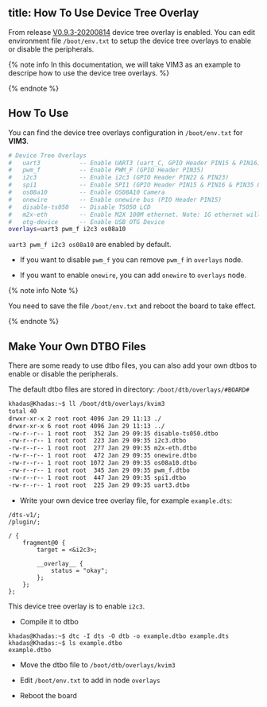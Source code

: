 title: How To Use Device Tree Overlay
---

From release [V0.9.3-20200814](https://forum.khadas.com/t/vim3-vim3l-ubuntu-20-04-linux-4-9-v0-9-3-20200814-ota-release/9205) device tree overlay is enabled.
You can edit environment file `/boot/env.txt` to setup the device tree overlays to enable or disable the peripherals.

{% note info In this documentation, we will take VIM3 as an example to descripe how to use the device tree overlays. %}

{% endnote %}

## How To Use

You can find the device tree overlays configuration in `/boot/env.txt` for **VIM3**.

```bash
# Device Tree Overlays
#   uart3           -- Enable UART3 (uart_C, GPIO Header PIN15 & PIN16)
#   pwm_f           -- Enable PWM_F (GPIO Header PIN35)
#   i2c3            -- Enable i2c3 (GPIO Header PIN22 & PIN23)
#   spi1            -- Enable SPI1 (GPIO Header PIN15 & PIN16 & PIN35 & PIN37), pwm_f need to be removed
#   os08a10         -- Enable OS08A10 Camera
#   onewire         -- Enable onewire bus (PIO Header PIN15)
#   disable-ts050   -- Disable TS050 LCD
#   m2x-eth         -- Enable M2X 100M ethernet. Note: 1G ethernet will be disabled.
#   otg-device      -- Enable USB OTG Device
overlays=uart3 pwm_f i2c3 os08a10
```

`uart3 pwm_f i2c3 os08a10` are enabled by default.

* If you want to disable `pwm_f` you can remove `pwm_f` in `overlays` node.

* If you want to enable `onewire`, you can add `onewire` to `overlays` node.

{% note info Note %}

You need to save the file `/boot/env.txt` and reboot the board to take effect.

{% endnote %}

## Make Your Own DTBO Files

There are some ready to use dtbo files, you can also add your own dtbos to enable or disable the peripherals.

The default dtbo files are stored in directory: `/boot/dtb/overlays/#BOARD#`

```bash
khadas@Khadas:~$ ll /boot/dtb/overlays/kvim3
total 40
drwxr-xr-x 2 root root 4096 Jan 29 11:13 ./
drwxr-xr-x 6 root root 4096 Jan 29 11:13 ../
-rw-r--r-- 1 root root  352 Jan 29 09:35 disable-ts050.dtbo
-rw-r--r-- 1 root root  223 Jan 29 09:35 i2c3.dtbo
-rw-r--r-- 1 root root  277 Jan 29 09:35 m2x-eth.dtbo
-rw-r--r-- 1 root root  472 Jan 29 09:35 onewire.dtbo
-rw-r--r-- 1 root root 1072 Jan 29 09:35 os08a10.dtbo
-rw-r--r-- 1 root root  345 Jan 29 09:35 pwm_f.dtbo
-rw-r--r-- 1 root root  447 Jan 29 09:35 spi1.dtbo
-rw-r--r-- 1 root root  225 Jan 29 09:35 uart3.dtbo
```

* Write your own device tree overlay file, for example `example.dts`:

```
/dts-v1/;
/plugin/;

/ {
    fragment@0 {
        target = <&i2c3>;

        __overlay__ {
            status = "okay";
        };
    };
};
```

This device tree overlay is to enable `i2c3`.

* Compile it to dtbo

```
khadas@Khadas:~$ dtc -I dts -O dtb -o example.dtbo example.dts
khadas@Khadas:~$ ls example.dtbo
example.dtbo
```

* Move the dtbo file to `/boot/dtb/overlays/kvim3`

* Edit `/boot/env.txt` to add in node `overlays`

* Reboot the board
